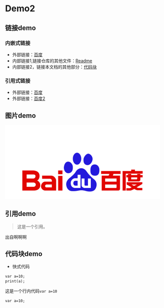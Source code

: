 # Demo2

## 链接demo
### 内嵌式链接
- 外部链接：[百度](http://www.baidu.com)
- 内部链接1,链接仓库的其他文件：[Readme](README.md)
- 内部链接2，链接本文档的其他部分：[代码块](demo2.md#代码块demo)

### 引用式链接
- 外部链接：[百度]
- 外部链接：[百度2][baidu]


## 图片demo
[![tupian](images/baidu.png "百度网站")](http://www.baidu.com)

## 引用demo
> 这是一个引用。

出自啊啊啊
## 代码块demo
- 快式代码
```
var a=10;
print(a);
```
这是一个行内代码`var a=10`

    var a=10;
    
<!-- 引用链接 -->
[百度]:http://www.baidu.com
[baidu]:http://www.baidu.com